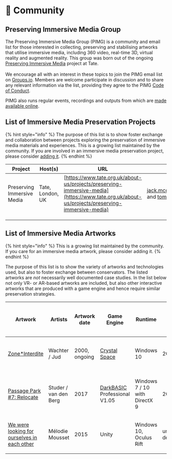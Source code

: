 # 👋 Community

## Preserving Immersive Media Group

The Preserving Immersive Media Group (PIMG) is a community and email list for those interested in collecting, preserving and stabilising artworks that utilise immersive media, including 360 video, real-time 3D, virtual reality and augmented reality. This group was born out of the ongoing [Preserving Immersive Media](https://www.tate.org.uk/about-us/projects/preserving-immersive-media) project at Tate. \
\
We encourage all with an interest in these topics to join the PIMG email list on [Groups.io](https://groups.io/g/pimg). Members are welcome participate in discussion and to share any relevant information via the list, providing they agree to the PIMG [Code of Conduct](../code-of-conduct.md).

PIMG also runs regular events, recordings and outputs from which are [made available online](past-pimg-events.md).&#x20;

## List of Immersive Media Preservation Projects

{% hint style="info" %}
The purpose of this list is to show foster exchange and collaboration between projects exploring the preservation of immersive media materials and experiences. This is a growing list maintained by the community. If you are involved in an immersive media preservation project, please consider [adding it](../contributing/).
{% endhint %}

| Project                    | Host(s)          | URL                                                                                                                                          | Contact                                               |
| -------------------------- | ---------------- | -------------------------------------------------------------------------------------------------------------------------------------------- | ----------------------------------------------------- |
| Preserving Immersive Media | Tate, London, UK | [https://www.tate.org.uk/about-us/projects/preserving-immersive-media](https://www.tate.org.uk/about-us/projects/preserving-immersive-media) | jack.mcchonchie@tate.org.uk and tom.ensom@tate.org.uk |
|                            |                  |                                                                                                                                              |                                                       |
|                            |                  |                                                                                                                                              |                                                       |
|                            |                  |                                                                                                                                              |                                                       |

## List of Immersive Media Artworks

{% hint style="info" %}
This is a growing list maintained by the community. If you care for an immersive media artwork, please consider adding it.
{% endhint %}

The purpose of this list is to show the variety of artworks and technologies used, but also to foster exchange between conservators. The listed artworks are _not_ necessarily well documented case studies. In the list below not only VR- or AR-based artworks are included, but also other interactive artworks that are produced with a game engine and hence require similar preservation strategies.

| Artwork                                                                                                                              | Artists                | Artwork date  | Game Engine                                                                                        | Runtime                       | Game Engine, latest version (year) | Display                                               | Interactivity                                                | Institution owning artwork            |
| ------------------------------------------------------------------------------------------------------------------------------------ | ---------------------- | ------------- | -------------------------------------------------------------------------------------------------- | ----------------------------- | ---------------------------------- | ----------------------------------------------------- | ------------------------------------------------------------ | ------------------------------------- |
| [Zone\*Interdite](https://www.hek.ch/en/collection/artworks/zone-interdite/)                                                         | Wachter / Jud          | 2000, ongoing | [Crystal Space](https://en.wikipedia.org/wiki/Crystal\_Space)                                      | Windows 10                    | 2012                               | Projection, U-shaped, plus flat screen for navigation | Navigation with joystick                                     | HEK (House of Electronic Arts, Basel) |
| [Passage Park #7: Relocate](https://www.hek.ch/en/collection/artworks/passage-park-7-relocate/)                                      | Studer / van den Berg  | 2017          | [DarkBASIC](https://www.thegamecreators.com/product/dark-basic-pro-open-source) Professional V1.05 | Windows 7 / 10 with DirectX 9 | 2016                               | Projection 1920x1080,                                 | Walkthrough (like a 360 Video). Looking around using a mouse | HEK (House of Electronic Arts, Basel) |
| [We were looking for ourselves in each other](https://www.hek.ch/en/collection/artworks/we-were-looking-for-ourselves-in-each-other) | Mélodie Mousset        | 2015          | Unity                                                                                              | Windows 10, Oculus Rift       | under development                  | Oculus Rift Headset                                   | Navigation with XBox Console as part of Oculus Rift          | HEK (House of Electronic Arts, Basel) |
|                                                                                                                                      |                        |               |                                                                                                    |                               |                                    |                                                       |                                                              |                                       |
